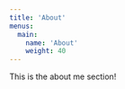 ```yaml
---
title: 'About'
menus:
  main:
    name: 'About'
    weight: 40
---
```

This is the about me section!

